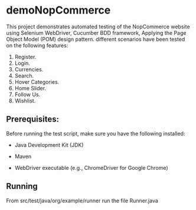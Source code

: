 # demoNopCommerce
This project demonstrates automated testing of the NopCommerce website using Selenium WebDriver, Cucumber BDD framework, Applying the Page Object Model (POM) design pattern. different scenarios have been tested on the following features:

1. Register.
2. Login.
3. Currencies.
4. Search.
5. Hover Categories.
6. Home Slider.
7. Follow Us.
8. Wishlist.

## Prerequisites:
Before running the test script, make sure you have the following installed:

- Java Development Kit (JDK)

- Maven

- WebDriver executable (e.g., ChromeDriver for Google Chrome)

## Running
From src/test/java/org/example/runner run the file Runner.java

